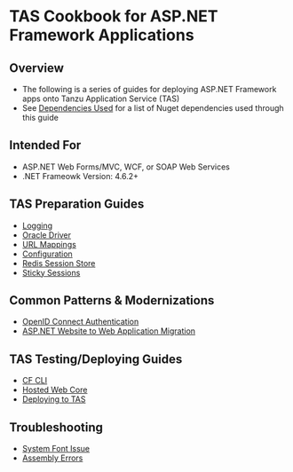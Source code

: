 # TAS Cookbook for ASP.NET Framework Applications

## Overview

* The following is a series of guides for deploying ASP.NET Framework apps onto Tanzu Application Service (TAS)
* See [Dependencies Used](dependencies.md) for a list of Nuget dependencies used through this guide

## Intended For

* ASP.NET Web Forms/MVC, WCF, or SOAP Web Services
* .NET Frameowk Version: 4.6.2+

## TAS Preparation Guides
* [Logging](logging.md)
* [Oracle Driver](oracle-driver.md)
* [URL Mappings](url-paths.md)
* [Configuration](configuration.md)
* [Redis Session Store](redis-session-store.md)
* [Sticky Sessions](sticky-sessions.md)

## Common Patterns & Modernizations
* [OpenID Connect Authentication](oidc-auth.md)
* [ASP.NET Website to Web Application Migration](website-migration.md)

## TAS Testing/Deploying Guides
* [CF CLI](cf-cli.md)
* [Hosted Web Core](hosted-webcore.md)
* [Deploying to TAS](deploying.md)

## Troubleshooting

* [System Font Issue](server-side-fonts.md)
* [Assembly Errors](assembly-errors.md)
